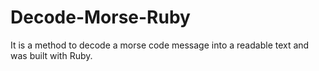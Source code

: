 # Decode-Morse-Ruby
It is a method to decode a morse code message into a readable text and was built with Ruby. 
